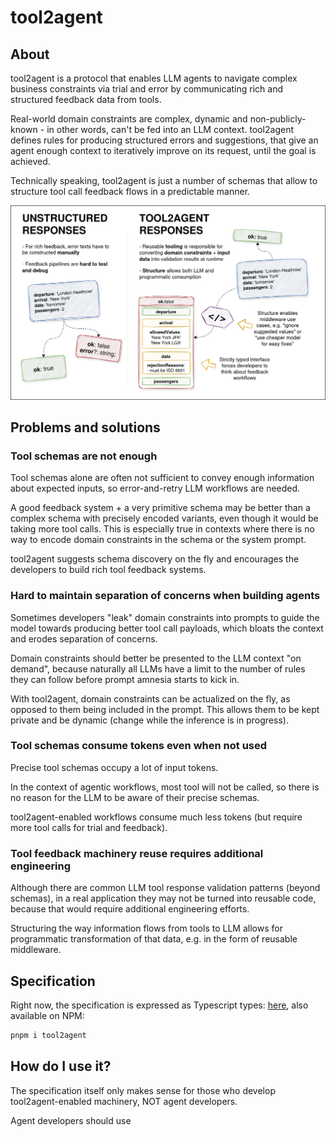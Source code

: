 # tool2agent

## About

tool2agent is a protocol that enables LLM agents to navigate complex business constraints via trial and error by communicating rich and structured feedback data from tools.

Real-world domain constraints are complex, dynamic and non-publicly-known - in other words, can't be fed into an LLM context. tool2agent defines rules for producing structured errors and suggestions, that give an agent enough context to iteratively improve on its request, until the goal is achieved.

Technically speaking, tool2agent is just a number of schemas that allow to structure tool call feedback flows in a predictable manner.

![LLM](./img/slide-1.png)

## Problems and solutions

### Tool schemas are not enough

Tool schemas alone are often not sufficient to convey enough information about expected inputs, so error-and-retry LLM workflows are needed.

A good feedback system + a very primitive schema may be better than a complex schema with precisely encoded variants, even though it would be taking more tool calls. This is especially true in contexts where there is no way to encode domain constraints in the schema or the system prompt.

tool2agent suggests schema discovery on the fly and encourages the developers to build rich tool feedback systems.

### Hard to maintain separation of concerns when building agents

Sometimes developers "leak" domain constraints into prompts to guide the model towards producing better tool call payloads, which bloats the context and erodes separation of concerns.

Domain constraints should better be presented to the LLM context "on demand", because naturally all LLMs have a limit to the number of rules they can follow before prompt amnesia starts to kick in.

With tool2agent, domain constraints can be actualized on the fly, as opposed to them being included in the prompt. This allows them to be kept private and be dynamic (change while the inference is in progress).

### Tool schemas consume tokens even when not used

Precise tool schemas occupy a lot of input tokens.

In the context of agentic workflows, most tool will not be called, so there is no reason for the LLM to be aware of their precise schemas.

tool2agent-enabled workflows consume much less tokens (but require more tool calls for trial and feedback).

### Tool feedback machinery reuse requires additional engineering

Although there are common LLM tool response validation patterns (beyond schemas), in a real application they may not be turned into reusable code, because that would require additional engineering efforts.

Structuring the way information flows from tools to LLM allows for programmatic transformation of that data, e.g. in the form of reusable middleware.

## Specification

Right now, the specification is expressed as Typescript types: [here](./src/spec.ts), also available on NPM:

```bash
pnpm i tool2agent
```

## How do I use it?

The specification itself only makes sense for those who develop tool2agent-enabled machinery, NOT agent developers.

Agent developers should use
